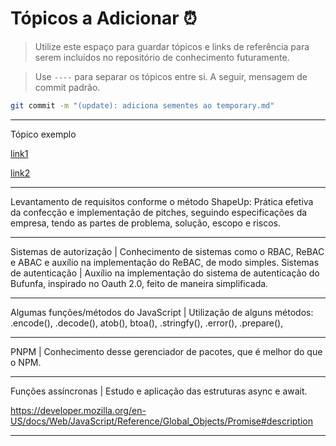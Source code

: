 # Tópicos a Adicionar ⏰
 > Utilize este espaço para guardar tópicos e links de referência para serem incluídos no repositório de conhecimento futuramente.

 > Use `----` para separar os tópicos entre si. A seguir, mensagem de commit padrão. 

```bash
git commit -m "(update): adiciona sementes ao temporary.md"
```

----
Tópico exemplo

[link1](link)

[link2](link)

----
Levantamento de requisitos conforme o método ShapeUp: Prática efetiva da confecção e implementação de pitches, seguindo especificações da empresa, tendo as partes de problema, solução, escopo e riscos.

----
Sistemas de autorização | Conhecimento de sistemas como o RBAC, ReBAC e ABAC e auxílio na implementação do ReBAC, de modo simples.
Sistemas de autenticação | Auxílio na implementação do sistema de autenticação do Bufunfa, inspirado no Oauth 2.0, feito de maneira simplificada.

----
Algumas funções/métodos do JavaScript | Utilização de alguns métodos: .encode(), .decode(), atob(), btoa(), .stringfy(), .error(), .prepare(),

----
PNPM | Conhecimento desse gerenciador de pacotes, que é melhor do que o NPM.

----
Funções assíncronas | Estudo e aplicação das estruturas async e await.

https://developer.mozilla.org/en-US/docs/Web/JavaScript/Reference/Global_Objects/Promise#description

----